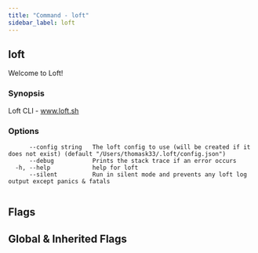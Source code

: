 ```yaml
---
title: "Command - loft"
sidebar_label: loft
---
```


## loft

Welcome to Loft!

### Synopsis

Loft CLI - www.loft.sh

### Options

```
      --config string   The loft config to use (will be created if it does not exist) (default "/Users/thomask33/.loft/config.json")
      --debug           Prints the stack trace if an error occurs
  -h, --help            help for loft
      --silent          Run in silent mode and prevents any loft log output except panics & fatals
```

```

```


## Flags
## Global & Inherited Flags